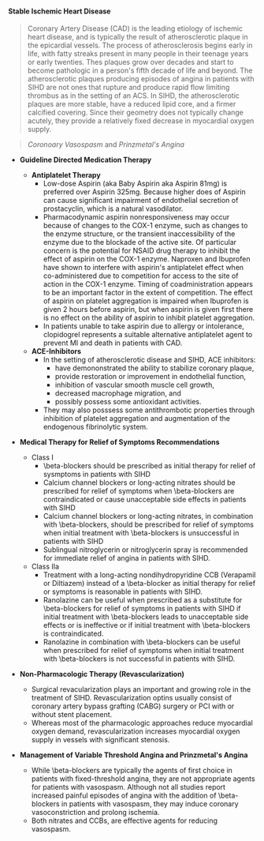 #### Stable Ischemic Heart Disease

> Coronary Artery Disease (CAD) is the leading etiology of ischemic heart disease, and is typically the result of atherosclerotic plaque in the epicardial vessels. The process of atherosclerosis begins early in life, with fatty streaks present in many people in their teenage years or early twenties. Thes plaques grow over decades and start to become pathologic in a person's fifth decade of life and beyond. The atherosclerotic plaques producing episodes of angina in patients with SIHD are not ones that rupture and produce rapid flow limiting thrombus as in the setting of an ACS. In SIHD, the atherosclerotic plaques are more stable, have a reduced lipid core, and a firmer calcified covering. Since their geometry does not typically change acutely, they provide a relatively fixed decrease in myocardial oxygen supply.

> *Coronoary Vasospasm* and *Prinzmetal's Angina*

+  **Guideline Directed Medication Therapy**
   -  **Antiplatelet Therapy**
      *  Low-dose Aspirin (aka Baby Aspirin aka Aspirin 81mg) is preferred over Aspirin 325mg. Because higher does of Aspirin can cause significant impairment of endothelial secretion of prostacyclin, which is a natural vasodilator.
      *  Pharmacodynamic aspirin nonresponsiveness may occur because of changes to the COX-1 enzyme, such as changes to the enzyme structure, or the transient inaccessibility of the enzyme due to the blockade of the active site. Of particular concern is the potential for NSAID drug therapy to inhibit the effect of aspirin on the COX-1 enzyme. Naproxen and Ibuprofen have shown to interfere with aspirin's antiplatelet effect when co-administered due to competition for access to the site of action in the COX-1 enzyme. Timing of coadministration appears to be an important factor in the extent of competition. The effect of aspirin on platelet aggregation is impaired when Ibuprofen is given 2 hours before aspirin, but when aspirin is given first there is no effect on the ability of aspirin to inhibit platelet aggregation.
      *  In patients unable to take aspirin due to allergy or intolerance, clopidogrel represents a suitable alternative antiplatelet agent to prevent MI and death in patients with CAD.
   -  **ACE-Inhibitors**
      *  In the setting of atherosclerotic disease and SIHD, ACE inhibitors:
         -  have demononstrated the ability to stabilize coronary plaque, 
         -  provide restoration or improvement in endothelial function, 
         -  inhibition of vascular smooth muscle cell growth, 
         -  decreased macrophage migration, and
         -  possibly possess some antioxidant activities.
      *  They may also posssess some antithrombotic properties through inhibition of platelet aggregation and augmentation of the endogenous fibrinolytic system.

+  **Medical Therapy for Relief of Symptoms Recommendations**
   -  Class I
      *  \beta-blockers should be prescribed as initial therapy for relief of sysmptoms in patients with SIHD
      *  Calcium channel blockers or long-acting nitrates should be prescribed for relief of symptoms when \beta-blockers are contraindicated or cause unacceptable side effects in patients with SIHD
      *  Calcium channel blockers or long-acting nitrates, in combination with \beta-blockers, should be prescribed for relief of symptoms when initial treatment with \beta-blockers is unsuccessful in patients with SIHD
      *  Sublingual nitroglycerin or nitroglycerin spray is recommended for immediate relief of angina in patients with SIHD.
   -  Class IIa
      *  Treatment with a long-acting nondihydropyridine CCB (Verapamil or Diltiazem) instead of a \beta-blocker as initial therapy for relief or symptoms is reasonable in patients with SIHD.
      *  Ranolazine can be useful when prescribed as a substitute for \beta-blockers for relief of symptoms in patients with SIHD if initial treatment with \beta-blockers leads to unacceptable side effects or is ineffective or if initial treatment with \beta-blockers is contraindicated.
      *  Ranolazine in combination with \beta-blockers can be useful when prescribed for relief of symptoms when initial treatment with \beta-blockers is not successful in patients with SIHD.

+  **Non-Pharmacologic Therapy (Revascularization)**
   -  Surgical revacularization plays an important and growing role in the treatment of SIHD. Revascularization optins usually consist of coronary artery bypass grafting (CABG) surgery or PCI with or without stent placement.
   -  Whereas most of the pharmacologic approaches reduce myocardial oxygen demand, revascularization increases myocardial oxygen supply in vessels with significant stenosis.

+  **Management of Variable Threshold Angina and Prinzmetal's Angina**
   -  While \beta-blockers are typically the agents of first choice in patients with fixed-threshold angina, they are not appropriate agents for patients with vasospasm. Although not all studies report increased painful episodes of angina with the addition of \beta-blockers in patients with vasospasm, they may induce coronary vasoconstriction and prolong ischemia.
   -  Both nitrates and CCBs, are effective agents for reducing vasospasm.
